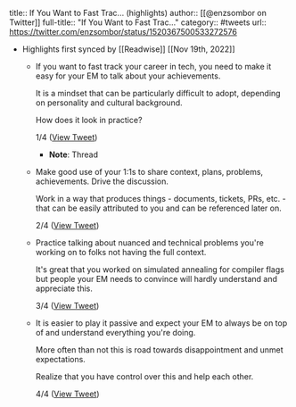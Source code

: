 title:: If You Want to Fast Trac... (highlights)
author:: [[@enzsombor on Twitter]]
full-title:: "If You Want to Fast Trac..."
category:: #tweets
url:: https://twitter.com/enzsombor/status/1520367500533272576

- Highlights first synced by [[Readwise]] [[Nov 19th, 2022]]
	- If you want to fast track your career in tech, you need to make it easy for your EM to talk about your achievements.
	  
	  It is a mindset that can be particularly difficult to adopt, depending on personality and cultural background.
	  
	  How does it look in practice?
	  
	  1/4 ([View Tweet](https://twitter.com/enzsombor/status/1520367500533272576))
		- **Note**: Thread
	- Make good use of your 1:1s to share context, plans, problems, achievements. Drive the discussion.
	  
	  Work in a way that produces things - documents, tickets, PRs, etc. - that can be easily attributed to you and can be referenced later on.
	  
	  2/4 ([View Tweet](https://twitter.com/enzsombor/status/1520367503393710083))
	- Practice talking about nuanced and technical problems you're working on to folks not having the full context.
	  
	  It's great that you worked on simulated annealing for compiler flags but people your EM needs to convince will hardly understand and appreciate this.
	  
	  3/4 ([View Tweet](https://twitter.com/enzsombor/status/1520367506216550400))
	- It is easier to play it passive and expect your EM to always be on top of and understand everything you're doing. 
	  
	  More often than not this is road towards disappointment and unmet expectations.
	  
	  Realize that you have control over this and help each other.
	  
	  4/4 ([View Tweet](https://twitter.com/enzsombor/status/1520367508980523008))